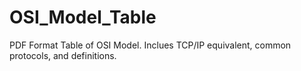 # OSI_Model_Table
PDF Format Table of OSI Model. Inclues TCP/IP equivalent, common protocols, and definitions.
